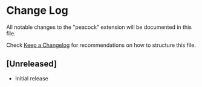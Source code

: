 # Change Log

All notable changes to the "peacock" extension will be documented in this file.

Check [Keep a Changelog](http://keepachangelog.com/) for recommendations on how to structure this file.

## [Unreleased]

- Initial release